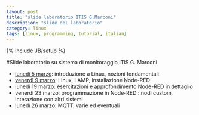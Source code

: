```yaml
---
layout: post
title: "slide laboratorio ITIS G.Marconi"
description: "slide del laboratorio"
category: linux
tags: [linux, programming, tutorial, italian]
---
```

{% include JB/setup %}

#Slide laboratorio su sistema di monitoraggio ITIS G. Marconi

- [lunedì 5 marzo](http://ilmanzo.github.com/files/marconi/lezione1.html): introduzione a Linux, nozioni fondamentali
- [venerdì 9 marzo](http://ilmanzo.github.com/files/marconi/lezione2.html): Linux, LAMP, installazione Node-RED
- lunedì 19 marzo: esercitazioni e approfondimento Node-RED in dettaglio
- venerdì 23 marzo: programmazione in Node-RED : nodi custom, interazione con altri sistemi
- lunedì 26 marzo: MQTT, varie ed eventuali

